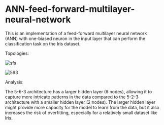 # ANN-feed-forward-multilayer-neural-network
This is an implementation of a feed-forward multilayer neural network (ANN) with one-biased neuron in the input layer that can perform the classification task on the Iris dataset.


Topologies:

![sfs](https://github.com/vincentkipchoge/ANN-feed-forward-multilayer-neural-network/assets/100973751/3b94916d-0561-446c-a127-ebddc3780914)


![563](https://github.com/vincentkipchoge/ANN-feed-forward-multilayer-neural-network/assets/100973751/92c079d0-ed02-437f-9b6f-9929602ea838)


Analysis:

The 5-6-3 architecture has a larger hidden layer (6 nodes), allowing it to capture more intricate patterns in the data compared to the 5-2-3 architecture with a smaller hidden layer (2 nodes). The larger hidden layer might provide more capacity for the model to learn from the data, but it also increases the risk of overfitting, especially for a relatively small dataset like Iris.
